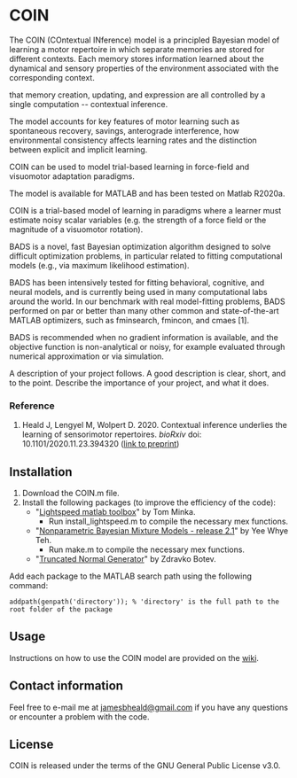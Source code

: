 # COIN

The COIN (COntextual INference) model is a principled Bayesian model of learning a motor repertoire in which separate memories are stored for different contexts. Each memory stores information learned about the dynamical and sensory properties of the environment associated with the corresponding context.

 that memory creation, updating, and expression are all controlled by a single computation -- contextual inference.

The model accounts for key features of motor learning such as spontaneous recovery, savings, anterograde interference, how environmental consistency affects learning rates and the distinction between explicit and implicit learning.

COIN can be used to model trial-based learning in force-field and visuomotor adaptation paradigms.

The model is available for MATLAB and has been tested on Matlab R2020a.





COIN is a trial-based model of learning in paradigms where a learner must estimate noisy scalar variables (e.g. the strength of a force field or the magnitude of a visuomotor rotation).


BADS is a novel, fast Bayesian optimization algorithm designed to solve difficult optimization problems, in particular related to fitting computational models (e.g., via maximum likelihood estimation).

BADS has been intensively tested for fitting behavioral, cognitive, and neural models, and is currently being used in many computational labs around the world. In our benchmark with real model-fitting problems, BADS performed on par or better than many other common and state-of-the-art MATLAB optimizers, such as fminsearch, fmincon, and cmaes [1].

BADS is recommended when no gradient information is available, and the objective function is non-analytical or noisy, for example evaluated through numerical approximation or via simulation.



A description of your project follows. A good description is clear, short, and to the point. Describe the importance of your project, and what it does.


### Reference

1. Heald J, Lengyel M, Wolpert D. 2020. Contextual inference underlies the learning of sensorimotor repertoires. *bioRxiv* doi: 10.1101/2020.11.23.394320 ([link to preprint](https://www.biorxiv.org/content/10.1101/2020.11.23.394320v1))

## Installation

1. Download the COIN.m file.
2. Install the following packages (to improve the efficiency of the code):
   - "[Lightspeed matlab toolbox](https://github.com/tminka/lightspeed)" by Tom Minka. 
     - Run install_lightspeed.m to compile the necessary mex functions. 
   - "[Nonparametric Bayesian Mixture Models - release 2.1](http://www.stats.ox.ac.uk/~teh/software.html)" by Yee Whye Teh.
     - Run make.m to compile the necessary mex functions. 
   - "[Truncated Normal Generator](https://web.maths.unsw.edu.au/~zdravkobotev/)" by Zdravko Botev.

Add each package to the MATLAB search path using the following command: 
```
addpath(genpath('directory')); % 'directory' is the full path to the root folder of the package
```

## Usage

Instructions on how to use the COIN model are provided on the [wiki](https://github.com/jamesheald/COIN/wiki).

## Contact information

Feel free to e-mail me at [jamesbheald@gmail.com](mailto:jamesbheald@gmail.com) if you have any questions or encounter a problem with the code.

## License

COIN is released under the terms of the GNU General Public License v3.0.
